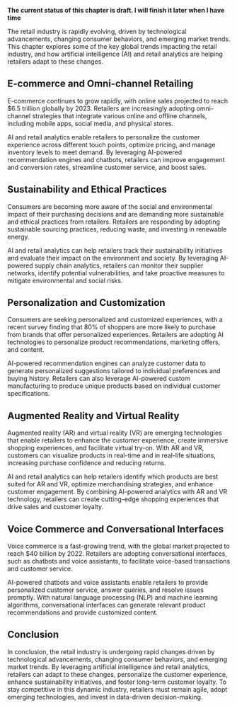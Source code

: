 **The current status of this chapter is draft. I will finish it later when I have time**

The retail industry is rapidly evolving, driven by technological advancements, changing consumer behaviors, and emerging market trends. This chapter explores some of the key global trends impacting the retail industry, and how artificial intelligence (AI) and retail analytics are helping retailers adapt to these changes.

E-commerce and Omni-channel Retailing
-------------------------------------

E-commerce continues to grow rapidly, with online sales projected to reach $6.5 trillion globally by 2023. Retailers are increasingly adopting omni-channel strategies that integrate various online and offline channels, including mobile apps, social media, and physical stores.

AI and retail analytics enable retailers to personalize the customer experience across different touch points, optimize pricing, and manage inventory levels to meet demand. By leveraging AI-powered recommendation engines and chatbots, retailers can improve engagement and conversion rates, streamline customer service, and boost sales.

Sustainability and Ethical Practices
------------------------------------

Consumers are becoming more aware of the social and environmental impact of their purchasing decisions and are demanding more sustainable and ethical practices from retailers. Retailers are responding by adopting sustainable sourcing practices, reducing waste, and investing in renewable energy.

AI and retail analytics can help retailers track their sustainability initiatives and evaluate their impact on the environment and society. By leveraging AI-powered supply chain analytics, retailers can monitor their supplier networks, identify potential vulnerabilities, and take proactive measures to mitigate environmental and social risks.

Personalization and Customization
---------------------------------

Consumers are seeking personalized and customized experiences, with a recent survey finding that 80% of shoppers are more likely to purchase from brands that offer personalized experiences. Retailers are adopting AI technologies to personalize product recommendations, marketing offers, and content.

AI-powered recommendation engines can analyze customer data to generate personalized suggestions tailored to individual preferences and buying history. Retailers can also leverage AI-powered custom manufacturing to produce unique products based on individual customer specifications.

Augmented Reality and Virtual Reality
-------------------------------------

Augmented reality (AR) and virtual reality (VR) are emerging technologies that enable retailers to enhance the customer experience, create immersive shopping experiences, and facilitate virtual try-on. With AR and VR, customers can visualize products in real-time and in real-life situations, increasing purchase confidence and reducing returns.

AI and retail analytics can help retailers identify which products are best suited for AR and VR, optimize merchandising strategies, and enhance customer engagement. By combining AI-powered analytics with AR and VR technology, retailers can create cutting-edge shopping experiences that drive sales and customer loyalty.

Voice Commerce and Conversational Interfaces
--------------------------------------------

Voice commerce is a fast-growing trend, with the global market projected to reach $40 billion by 2022. Retailers are adopting conversational interfaces, such as chatbots and voice assistants, to facilitate voice-based transactions and customer service.

AI-powered chatbots and voice assistants enable retailers to provide personalized customer service, answer queries, and resolve issues promptly. With natural language processing (NLP) and machine learning algorithms, conversational interfaces can generate relevant product recommendations and provide customized content.

Conclusion
----------

In conclusion, the retail industry is undergoing rapid changes driven by technological advancements, changing consumer behaviors, and emerging market trends. By leveraging artificial intelligence and retail analytics, retailers can adapt to these changes, personalize the customer experience, enhance sustainability initiatives, and foster long-term customer loyalty. To stay competitive in this dynamic industry, retailers must remain agile, adopt emerging technologies, and invest in data-driven decision-making.
